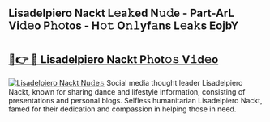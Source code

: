 ## Lisadelpiero Nackt L𝚎a𝚔ed N𝚞𝚍e - Part-ArL Vi𝚍𝚎o P𝚑𝚘tos - H𝚘𝚝 O𝚗𝚕yf𝚊ns L𝚎a𝚔s EojbY

# <h2><a href="http://kfcxhgx.oniu.top/?m=Lisadelpiero+Nackt">🔗👉 🔴 Lisadelpiero Nackt P𝚑ot𝚘𝚜 V𝚒d𝚎o</a></h2>

[![Lisadelpiero Nackt Nu𝚍e𝚜](https://i.imgur.com/0qMVB7G.gif)](http://kfcxhgx.oniu.top/?m=Lisadelpiero+Nackt)
Social media thought leader Lisadelpiero Nackt, known for sharing dance and lifestyle information, consisting of presentations and personal blogs. Selfless humanitarian Lisadelpiero Nackt, famed for their dedication and compassion in helping those in need.  

